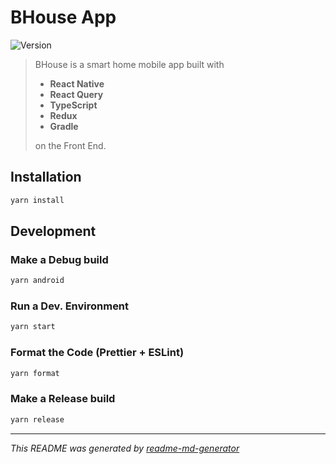 # BHouse App
![Version](https://img.shields.io/badge/version-0.2.1-blue.svg)

> BHouse is a smart home mobile app built with
> - **React Native**
> - **React Query**
> - **TypeScript**
> - **Redux**
> - **Gradle**
>
> on the Front End.

## Installation
```sh
yarn install
```
## Development
### Make a Debug build
```sh
yarn android
```
### Run a Dev. Environment
```sh
yarn start
```
### Format the Code (Prettier + ESLint)
```sh
yarn format
```
### Make a Release build
```sh
yarn release
```
***
*This README was generated by [readme-md-generator](https://github.com/kefranabg/readme-md-generator)*